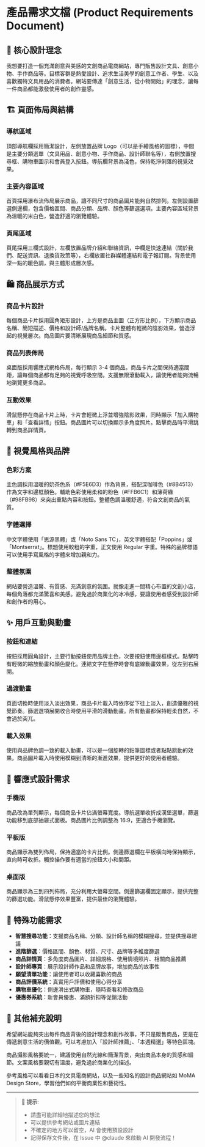 # 產品需求文檔 (Product Requirements Document)

## 🎯 核心設計理念

我想要打造一個充滿創意與美感的文創商品電商網站，專門販售設計文具、創意小物、手作商品等。目標客群是熱愛設計、追求生活美學的創意工作者、學生、以及喜歡獨特文具用品的消費者。網站要傳達「創意生活，從小物開始」的理念，讓每一件商品都能激發使用者的創作靈感。

## 🏗️ 頁面佈局與結構

### 導航區域
頂部導航欄採用簡潔設計，左側放置品牌 Logo（可以是手繪風格的圖標），中間是主要分類選單（文具用品、創意小物、手作商品、設計師聯名等），右側放置搜尋框、購物車圖示和會員登入按鈕。導航欄背景為淺色，保持乾淨俐落的視覺效果。

### 主要內容區域
首頁採用瀑布流佈局展示商品，讓不同尺寸的商品圖片能夠自然排列。左側設置篩選側邊欄，包含價格區間、商品分類、品牌、顏色等篩選選項。主要內容區域背景為溫暖的米白色，營造舒適的瀏覽體驗。

### 頁尾區域
頁尾採用三欄式設計，左欄放置品牌介紹和聯絡資訊，中欄是快速連結（關於我們、配送資訊、退換貨政策等），右欄放置社群媒體連結和電子報訂閱。背景使用深一點的暖色調，與主體形成層次感。

## 🛍️ 商品展示方式

### 商品卡片設計
每個商品卡片採用圓角矩形設計，上方是商品主圖（正方形比例），下方顯示商品名稱、簡短描述、價格和設計師/品牌名稱。卡片整體有輕微的陰影效果，營造浮起的視覺層次。商品圖片要清晰展現商品細節和質感。

### 商品列表佈局
桌面版採用響應式網格佈局，每行顯示 3-4 個商品。商品卡片之間保持適當間距，讓每個商品都有足夠的視覺呼吸空間。支援無限滾動載入，讓使用者能夠流暢地瀏覽更多商品。

### 互動效果
滑鼠懸停在商品卡片上時，卡片會輕微上浮並增強陰影效果，同時顯示「加入購物車」和「查看詳情」按鈕。商品圖片可以切換顯示多角度照片。點擊商品時平滑跳轉到商品詳情頁。

## 🎨 視覺風格與品牌

### 色彩方案
主色調採用溫暖的奶茶色系（#F5E6D3）作為背景，搭配深咖啡色（#8B4513）作為文字和邊框顏色。輔助色彩使用柔和的粉色（#FFB6C1）和薄荷綠（#98FB98）來突出重點內容和按鈕。整體色調溫暖舒適，符合文創商品的氣質。

### 字體選擇
中文字體使用「思源黑體」或「Noto Sans TC」，英文字體搭配「Poppins」或「Montserrat」。標題使用較粗的字重，正文使用 Regular 字重。特殊的品牌標語可以使用手寫風格的字體來增加親和力。

### 整體氛圍
網站要營造溫馨、有質感、充滿創意的氛圍。就像走進一間精心布置的文創小店，每個角落都充滿驚喜和美感。避免過於商業化的冰冷感，要讓使用者感受到設計師和創作者的用心。

## ✨ 用戶互動與動畫

### 按鈕和連結
按鈕採用圓角設計，主要行動按鈕使用品牌主色，次要按鈕使用邊框樣式。點擊時有輕微的縮放動畫和顏色變化。連結文字在懸停時會有底線動畫效果，從左到右展開。

### 過渡動畫
頁面切換時使用淡入淡出效果，商品卡片載入時依序從下往上淡入，創造優雅的視覺節奏。篩選選項展開收合時使用平滑的滑動動畫。所有動畫都保持輕柔自然，不會過於突兀。

### 載入效果
使用與品牌色調一致的載入動畫，可以是一個旋轉的鉛筆圖標或者點點跳動的效果。商品圖片載入時使用模糊到清晰的漸進效果，提供更好的使用者體驗。

## 📱 響應式設計需求

### 手機版
商品改為單列顯示，每個商品卡片佔滿螢幕寬度。導航選單收折成漢堡選單，篩選功能移到底部抽屜式面板。商品圖片比例調整為 16:9，更適合手機瀏覽。

### 平板版
商品顯示為雙列佈局，保持適當的卡片比例。側邊篩選欄在平板橫向時保持顯示，直向時可收折。觸控操作要有適當的按鈕大小和間距。

### 桌面版
商品顯示為三到四列佈局，充分利用大螢幕空間。側邊篩選欄固定顯示，提供完整的篩選功能。滑鼠懸停效果豐富，提供最佳的瀏覽體驗。

## 🎯 特殊功能需求

- **智慧搜尋功能**：支援商品名稱、分類、設計師名稱的模糊搜尋，並提供搜尋建議
- **進階篩選**：價格區間、顏色、材質、尺寸、品牌等多維度篩選
- **商品詳情頁**：多角度商品圖片、詳細規格、使用情境照片、相關商品推薦
- **設計師專頁**：展示設計師作品和品牌故事，增加商品的故事性
- **願望清單功能**：讓使用者可以收藏喜歡的商品
- **商品評價系統**：真實用戶評價和使用心得分享
- **購物車優化**：側邊滑出式購物車，隨時查看和修改商品
- **優惠券系統**：新會員優惠、滿額折扣等促銷活動

## 💬 其他補充說明

希望網站能夠突出每件商品背後的設計理念和創作故事，不只是販售商品，更是在傳遞創意生活的價值觀。可以考慮加入「設計師推薦」、「本週精選」等特色區塊。

商品攝影風格要統一，建議使用自然光線和簡潔背景，突出商品本身的質感和細節。文案風格要親切有溫度，避免過於商業化的描述。

參考風格可以看看日本的文具電商網站，以及一些知名的設計商品網站如 MoMA Design Store，學習他們如何平衡商業性和藝術性。

---
> 📌 **提示**: 
> - 請盡可能詳細地描述您的想法
> - 可以提供參考網站或圖片連結
> - 不確定的地方可以留空，AI 會使用預設設計
> - 記得保存文件後，在 Issue 中 @claude 來啟動 AI 開發流程！
